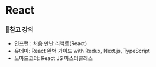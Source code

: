 # React

### 📁참고 강의
- 인프런 : 처음 만난 리액트(React)
- 유데미: React 완벽 가이드 with Redux, Next.js, TypeScript
- 노마드코더: React JS 마스터클래스